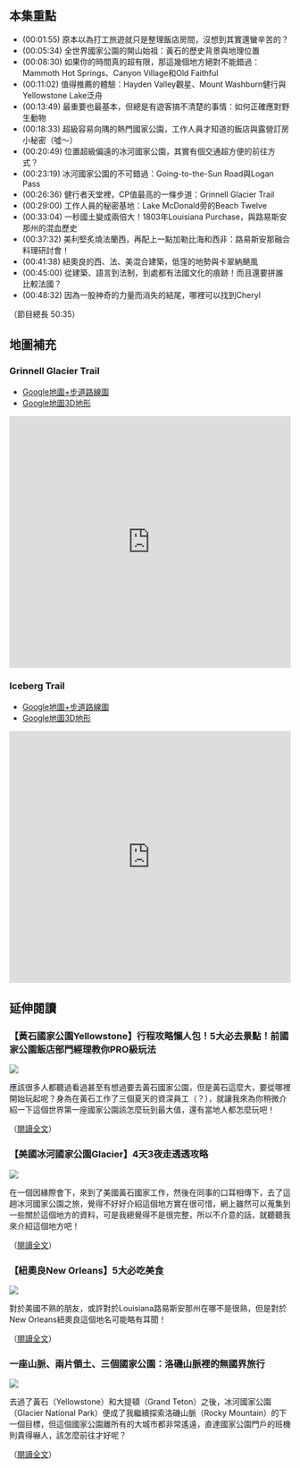 ---
---


## 本集重點

* (00:01:55) 原本以為打工旅遊就只是整理飯店房間，沒想到其實還蠻辛苦的？
* (00:05:34) 全世界國家公園的開山始祖：黃石的歷史背景與地理位置
* (00:08:30) 如果你的時間真的超有限，那這幾個地方絕對不能錯過：Mammoth Hot Springs、Canyon Village和Old Faithful
* (00:11:02) 值得推薦的體驗：Hayden Valley觀星、Mount Washburn健行與Yellowstone Lake泛舟
* (00:13:49) 最重要也最基本，但總是有遊客搞不清楚的事情：如何正確應對野生動物
* (00:18:33) 超級容易向隅的熱門國家公園，工作人員才知道的飯店與露營訂房小秘密（噓～）
* (00:20:49) 位置超級偏遠的冰河國家公園，其實有個交通超方便的前往方式？
* (00:23:19) 冰河國家公園的不可錯過：Going-to-the-Sun Road與Logan Pass
* (00:26:36) 健行者天堂裡，CP值最高的一條步道：Grinnell Glacier Trail
* (00:29:00) 工作人員的秘密基地：Lake McDonald旁的Beach Twelve
* (00:33:04) 一秒國土變成兩倍大！1803年Louisiana Purchase，與路易斯安那州的混血歷史
* (00:37:32) 美利堅炙燒法蘭西，再配上一點加勒比海和西非：路易斯安那融合料理研討會！
* (00:41:38) 紐奧良的西、法、美混合建築，低窪的地勢與卡翠納颶風
* (00:45:00) 從建築、語言到法制，到處都有法國文化的痕跡！而且還要拼誰比較法國？
* (00:48:32) 因為一股神奇的力量而消失的結尾，哪裡可以找到Cheryl

（節目總長 50:35）

## 地圖補充

### Grinnell Glacier Trail

* [Google地圖+步道路線圖](https://goo.gl/maps/iyG57vaHypJkFs8y8)
* [Google地圖3D地形](https://goo.gl/maps/iwy2nmy8yr44t6jWA)

<iframe src="https://www.google.com/maps/embed?pb=!1m28!1m12!1m3!1d32371.722214319794!2d-113.73252622318988!3d48.778539945486955!2m3!1f0!2f0!3f0!3m2!1i1024!2i768!4f13.1!4m13!3e2!4m5!1s0x5368b21013fd9cfd%3A0xf505254ad6191bd2!2sGrinnell%20Glacier%20Trailhead%2C%20Browning%2C%20MT!3m2!1d48.797087399999995!2d-113.6684396!4m5!1s0x5368ae8f36824a73%3A0x3bb82cde5d677957!2sGrinnell%20Glacier%20Trail%20End%2C%20Grinnell%20Glacier%20Trail%2C%20Browning%2C%20MT!3m2!1d48.7600026!2d-113.7295266!5e1!3m2!1sen!2sus!4v1628471077837!5m2!1sen!2sus" width="100%" height="450" style="border:0;" allowfullscreen="" loading="lazy"></iframe>

### Iceberg Trail

* [Google地圖+步道路線圖](https://goo.gl/maps/UDq6nSCGBGXRaT4N7)
* [Google地圖3D地形](https://goo.gl/maps/4mjkDrZ5yZPeVN8V6)

<iframe src="https://www.google.com/maps/embed?pb=!1m24!1m8!1m3!1d23423.682942910436!2d-113.7387197!3d48.8078628!3m2!1i1024!2i768!4f13.1!4m13!3e2!4m5!1s0x5368b20c283fe125%3A0x3ba533a17933d096!2sIceberg%20Ptarmigan%20Trailhead%2C%20Browning%2C%20MT!3m2!1d48.7996774!2d-113.6790011!4m5!1s0x5368ad090083ea09%3A0x4f1a7ecb1430881d!2sIceberg%20Lake%2C%20Montana!3m2!1d48.8120134!2d-113.7480259!5e1!3m2!1sen!2sus!4v1628470957531!5m2!1sen!2sus" width="100%" height="450" style="border:0;" allowfullscreen="" loading="lazy"></iframe>

## 延伸閱讀

### 【黃石國家公園Yellowstone】行程攻略懶人包！5大必去景點！前國家公園飯店部門經理教你PRO級玩法

![](https://cherylnotathome.com/wp-content/uploads/2020/04/螢幕快照-2020-04-30-下午1.03.17-1.png)

應該很多人都聽過看過甚至有想過要去黃石國家公園，但是黃石這麼大，要從哪裡開始玩起呢？身為在黃石工作了三個夏天的資深員工（？），就讓我來為你稍微介紹一下這個世界第一座國家公園該怎麼玩到最大值，還有當地人都怎麼玩吧！

（[閱讀全文](https://cherylnotathome.com/planning-yellowstone-tour-locations)）

### 【美國冰河國家公園Glacier】4天3夜走透透攻略

![](https://cherylnotathome.com/wp-content/uploads/2020/04/Grinnell-Glacier.png)

在一個因緣際會下，來到了美國黃石國家工作，然後在同事的口耳相傳下，去了這趟冰河國家公園之旅，覺得不好好介紹這個地方實在很可惜，網上雖然可以蒐集到一些關於這個地方的資料，可是我總覺得不是很完整，所以不介意的話，就聽聽我來介紹這個地方吧！

（[閱讀全文](https://cherylnotathome.com/glacier-national-park-4-days-planning)）

### 【紐奧良New Orleans】5大必吃美食

![](https://cherylnotathome.com/wp-content/uploads/2021/01/IMG_7115.jpg)

對於美國不熟的朋友，或許對於Louisiana路易斯安那州在哪不是很熟，但是對於New Orleans紐奧良這個地名可能略有耳聞！

（[閱讀全文](https://cherylnotathome.com/food-in-new-orleans)）

### 一座山脈、兩片領土、三個國家公園：洛磯山脈裡的無國界旅行

![](https://lifetimesojournertravel.files.wordpress.com/2017/10/f57fe-rockies2017.png)

去過了黃石（Yellowstone）和大提頓（Grand Teton）之後，冰河國家公園（Glacier National Park）便成了我繼續探索洛磯山脈（Rocky Mountain）的下一個目標，但這個國家公園離所有的大城市都非常遙遠，直達國家公園門戶的班機則貴得嚇人，該怎麼前往才好呢？

（[閱讀全文](/2017/10/07/rocky-mountain)）
